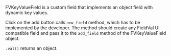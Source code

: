 FVKeyValueField is a custom field that implements an object field with dynamic key values.

Click on the add button calls ```new_field``` method, which has to be implemented by the developer. The method should create any FieldVal UI compatible field and pass it to the ```add_field``` method of the FVKeyValueField object.

```.val()``` returns an object.